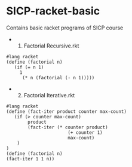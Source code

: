 # SICP-racket-basic
Contains basic racket programs of SICP course

-  1. Factorial Recursive.rkt

```
#lang racket
(define (factorial n)
   (if (= n 1)
     1
      (* n (factorial (- n 1))))) 
```
      
 - 2. Factorial Iterative.rkt

```
#lang racket
(define (fact-iter product counter max-count)
   (if (> counter max-count)
        product
        (fact-iter (* counter product)
                       (+ counter 1)
                       max-count)
    )
)
(define (factorial n)
(fact-iter 1 1 n))
 ```
 
 
